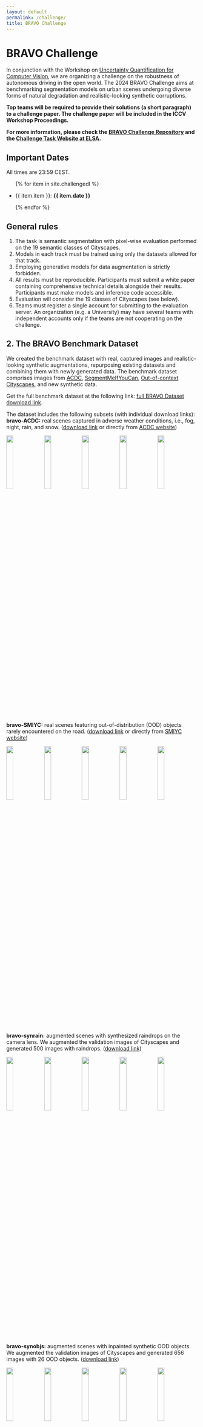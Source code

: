 ```yaml
---
layout: default
permalink: /challenge/
title: BRAVO Challenge
---
```


# BRAVO Challenge

In conjunction with the Workshop on [Uncertainty Quantification for Computer Vision](https://uncertainty-cv.github.io/2024/), we are organizing a challenge on the robustness of autonomous driving in the open world. The 2024 BRAVO Challenge aims at benchmarking segmentation models on urban scenes undergoing diverse forms of natural degradation and realistic-looking synthetic corruptions.

<b>Top teams will be required to provide their solutions (a short paragraph) to a challenge paper. The challenge paper will be included in the ICCV Workshop Proceedings.</b>

<b>For more information, please check the [BRAVO Challenge Repository](https://github.com/valeoai/bravo_challenge) and the [Challenge Task Website at ELSA](https://benchmarks.elsa-ai.eu/?ch=1&com=introduction).</b>



## Important Dates

All times are 23:59 CEST.

<ul>

{% for item in site.challengedl  %}

  <li>{{ item.item }}: <strong>{{ item.date }}</strong></li>

{% endfor %}

</ul>

## General rules

1. The task is semantic segmentation with pixel-wise evaluation performed on the 19 semantic classes of Cityscapes.
2. Models in each track must be trained using only the datasets allowed for that track.
3. Employing generative models for data augmentation is strictly forbidden.
4. All results must be reproducible. Participants must submit a white paper containing comprehensive technical details alongside their results. Participants must make models and inference code accessible.
5. Evaluation will consider the 19 classes of Cityscapes (see below).
6. Teams must register a single account for submitting to the evaluation server. An organization (e.g. a University) may have several teams with independent accounts only if the teams are not cooperating on the challenge.

## 2. The BRAVO Benchmark Dataset

We created the benchmark dataset with real, captured images and realistic-looking synthetic augmentations, repurposing existing datasets and combining them with newly generated data. The benchmark dataset comprises images from [ACDC](https://acdc.vision.ee.ethz.ch/), [SegmentMeIfYouCan](https://segmentmeifyoucan.com/), [Out-of-context Cityscapes](https://arxiv.org/abs/2108.00968), and new synthetic data.

Get the full benchmark dataset at the following link: [full BRAVO Dataset download link](https://drive.google.com/drive/u/4/folders/11-dnlbMjm8O_ynq1REuDYKOmHLqEhGYP).

The dataset includes the following subsets (with individual download links):
**bravo-ACDC:** real scenes captured in adverse weather conditions, i.e., fog, night, rain, and snow. ([download link](https://drive.google.com/drive/u/4/folders/1IW6-Tdfk2At6CrIIrA-QJF6CEcHgqqha) or directly from [ACDC website](https://acdc.vision.ee.ethz.ch/download))

  <div>
      <img src="{{ site.baseurl }}/assets/bravobenchmark/acdc/acdc1.png"   style="width: 19%; height: auto;"> 
      <img src="{{ site.baseurl }}/assets/bravobenchmark/acdc/acdc2.png" style="width: 19%; height: auto;"> 
      <img src="{{ site.baseurl }}/assets/bravobenchmark/acdc/acdc3.png" style="width: 19%; height: auto;"> 
      <img src="{{ site.baseurl }}/assets/bravobenchmark/acdc/acdc4.png" style="width: 19%; height: auto;"> 
      <img src="{{ site.baseurl }}/assets/bravobenchmark/acdc/acdc5.png" style="width: 19%; height: auto;">
  </div>

**bravo-SMIYC:** real scenes featuring out-of-distribution (OOD) objects rarely encountered on the road. ([download link](https://drive.google.com/drive/u/4/folders/1XnC9_7RzwZCWaDpP3iETbGt7Yvmg0MOg) or directly from [SMIYC website](https://segmentmeifyoucan.com/))

  <div>
    <img src="{{ site.baseurl }}/assets/bravobenchmark/synrain/rain1.png" style="width: 19%; height: auto;"> 
    <img src="{{ site.baseurl }}/assets/bravobenchmark/smiyc/smiyc2.jpg" style="width: 19%; height: auto;"> 
    <img src="{{ site.baseurl }}/assets/bravobenchmark/smiyc/smiyc3.jpg" style="width: 19%; height: auto;"> 
    <img src="{{ site.baseurl }}/assets/bravobenchmark/smiyc/smiyc4.jpg" style="width: 19%; height: auto;"> 
    <img src="{{ site.baseurl }}/assets/bravobenchmark/smiyc/smiyc5.jpg" style="width: 19%; height: auto;">
  </div>

**bravo-synrain:** augmented scenes with synthesized raindrops on the camera lens. We augmented the validation images of Cityscapes and generated 500 images with raindrops. ([download link](https://drive.google.com/drive/u/4/folders/1onP6tUVSjV-qKWWLm6wiOZCB9U14_gQ6))

  <div>
    <img src="{{ site.baseurl }}/assets/bravobenchmark/synrain/rain1.png" style="width: 19%; height: auto;"> 
    <img src="{{ site.baseurl }}/assets/bravobenchmark/synrain/rain2.png" style="width: 19%; height: auto;"> 
    <img src="{{ site.baseurl }}/assets/bravobenchmark/synrain/rain3.png" style="width: 19%; height: auto;"> 
    <img src="{{ site.baseurl }}/assets/bravobenchmark/synrain/rain4.png" style="width: 19%; height: auto;"> 
    <img src="{{ site.baseurl }}/assets/bravobenchmark/synrain/rain5.png" style="width: 19%; height: auto;">
  </div>

**bravo-synobjs:** augmented scenes with inpainted synthetic OOD objects. We augmented the validation images of Cityscapes and generated 656 images with 26 OOD objects. ([download link](https://drive.google.com/drive/u/4/folders/1KKt_25S69DBf8ZTxhOhELpLgS2gyyGnf))

  <div>
    <img src="{{ site.baseurl }}/assets/bravobenchmark/synobjs/cheetah.png" style="width: 19%; height: auto;"> 
    <img src="{{ site.baseurl }}/assets/bravobenchmark/synobjs/chimpanzee.png" style="width: 19%; height: auto;"> 
    <img src="{{ site.baseurl }}/assets/bravobenchmark/synobjs/lion.png" style="width: 19%; height: auto;"> 
    <img src="{{ site.baseurl }}/assets/bravobenchmark/synobjs/panda.png" style="width: 19%; height: auto;"> 
    <img src="{{ site.baseurl }}/assets/bravobenchmark/synobjs/penguine.png" style="width: 19%; height: auto;"> 
  </div>

**bravo-synflare:** augmented scenes with synthesized light flares. We augmented the validation images of Cityscapes and generated 308 images with random light flares. ([download link](https://drive.google.com/drive/u/4/folders/13EpBXUY8BChoqfMxR5JhiyhqrzqLAO2y))

  <div>
    <img src="{{ site.baseurl }}/assets/bravobenchmark/synflare/flare1.png" style="width: 19%; height: auto;"> 
    <img src="{{ site.baseurl }}/assets/bravobenchmark/synflare/flare2.png" style="width: 19%; height: auto;"> 
    <img src="{{ site.baseurl }}/assets/bravobenchmark/synflare/flare3.png" style="width: 19%; height: auto;"> 
    <img src="{{ site.baseurl }}/assets/bravobenchmark/synflare/flare4.png" style="width: 19%; height: auto;"> 
    <img src="{{ site.baseurl }}/assets/bravobenchmark/synflare/flare5.png" style="width: 19%; height: auto;">
  </div>

**bravo-outofcontext:** augmented scenes with random backgrounds. We augmented the validation images of Cityscapes and generated 329 images with random random backgrounds. ([download link](https://drive.google.com/drive/u/4/folders/1NoXqTQWxrj_yKMNRKLOd1rnn2TjqIaU5))

  <div>
    <img src="{{ site.baseurl }}/assets/bravobenchmark/synooc/ooc1.png" style="width: 19%; height: auto;"> 
    <img src="{{ site.baseurl }}/assets/bravobenchmark/synooc/ooc2.png" style="width: 19%; height: auto;"> 
    <img src="{{ site.baseurl }}/assets/bravobenchmark/synooc/ooc3.png" style="width: 19%; height: auto;"> 
    <img src="{{ site.baseurl }}/assets/bravobenchmark/synooc/ooc4.png" style="width: 19%; height: auto;"> 
    <img src="{{ site.baseurl }}/assets/bravobenchmark/synooc/ooc5.png" style="width: 19%; height: auto;">
  </div>



## Challenge Tracks

We propose two tracks:

#### Track 1 – Single-domain training

In this track, you must train your models exclusively on the [Cityscapes dataset](https://www.cityscapes-dataset.com/). This track evaluates the robustness of models trained with limited supervision and geographical diversity when facing unexpected corruptions observed in real-world scenarios.

#### Track 2 – Multi-domain training

In this track, you must train your models over a mix of datasets, whose choice is strictly limited to the list provided below, comprising both natural and synthetic domains. This track assesses the impact of fewer constraints on the training data on robustness.

Allowed training datasets for Track 2:
- [Cityscapes](https://www.cityscapes-dataset.com/)
- [BDD100k](https://bdd-data.berkeley.edu/)
- [Mapillary Vistas](https://www.mapillary.com/datasets)
- [India Driving Dataset](https://idd.insaan.iiit.ac.in/)
- [WildDash 2](https://www.wilddash.cc/)
- [GTA5 Dataset](https://download.visinf.tu-darmstadt.de/data/from_games/) (synthetic)
- [SHIFT Dataset](https://www.vis.xyz/shift/) (synthetic)


<br>
#### Supported by

<a href="https://elsa-ai.eu/">
<img src="{{ site.baseurl }}/assets/elsa-logo.png" class="img-responsive" style="width: 15%; height: auto;" alt="">
</a>
